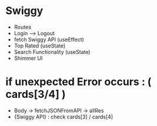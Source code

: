 # Swiggy

- Routes
- Login --> Logout
- fetch Swiggy API (useEffect)
- Top Rated (useState)
- Search Functionality (useState)
- Shimmer UI

# if unexpected Error occurs : ( cards[3/4] )

- Body -> fetchJSONFromAPI -> allRes
- {Swiggy API} : check cards[3] / cards[4]
